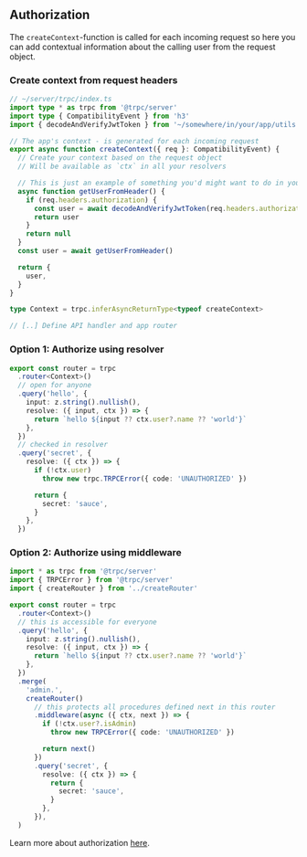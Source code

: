 ## Authorization

The `createContext`-function is called for each incoming request so here you can add contextual information about the calling user from the request object.

### Create context from request headers

```ts
// ~/server/trpc/index.ts
import type * as trpc from '@trpc/server'
import type { CompatibilityEvent } from 'h3'
import { decodeAndVerifyJwtToken } from '~/somewhere/in/your/app/utils'

// The app's context - is generated for each incoming request
export async function createContext({ req }: CompatibilityEvent) {
  // Create your context based on the request object
  // Will be available as `ctx` in all your resolvers

  // This is just an example of something you'd might want to do in your ctx fn
  async function getUserFromHeader() {
    if (req.headers.authorization) {
      const user = await decodeAndVerifyJwtToken(req.headers.authorization.split(' ')[1])
      return user
    }
    return null
  }
  const user = await getUserFromHeader()

  return {
    user,
  }
}

type Context = trpc.inferAsyncReturnType<typeof createContext>

// [..] Define API handler and app router
```

### Option 1: Authorize using resolver

```ts
export const router = trpc
  .router<Context>()
  // open for anyone
  .query('hello', {
    input: z.string().nullish(),
    resolve: ({ input, ctx }) => {
      return `hello ${input ?? ctx.user?.name ?? 'world'}`
    },
  })
  // checked in resolver
  .query('secret', {
    resolve: ({ ctx }) => {
      if (!ctx.user)
        throw new trpc.TRPCError({ code: 'UNAUTHORIZED' })

      return {
        secret: 'sauce',
      }
    },
  })
```

### Option 2: Authorize using middleware

```ts
import * as trpc from '@trpc/server'
import { TRPCError } from '@trpc/server'
import { createRouter } from '../createRouter'

export const router = trpc
  .router<Context>()
  // this is accessible for everyone
  .query('hello', {
    input: z.string().nullish(),
    resolve: ({ input, ctx }) => {
      return `hello ${input ?? ctx.user?.name ?? 'world'}`
    },
  })
  .merge(
    'admin.',
    createRouter()
      // this protects all procedures defined next in this router
      .middleware(async ({ ctx, next }) => {
        if (!ctx.user?.isAdmin)
          throw new TRPCError({ code: 'UNAUTHORIZED' })

        return next()
      })
      .query('secret', {
        resolve: ({ ctx }) => {
          return {
            secret: 'sauce',
          }
        },
      }),
  )
```

Learn more about authorization [here](https://trpc.io/docs/authorization).
